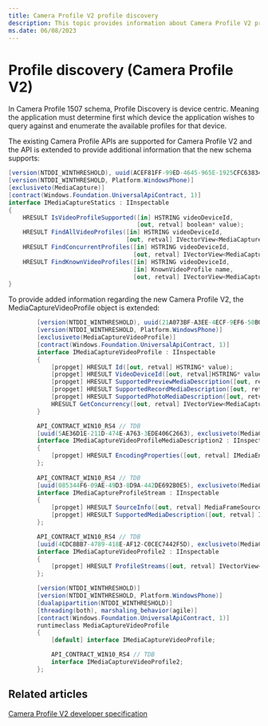 ```yaml
---
title: Camera Profile V2 profile discovery
description: This topic provides information about Camera Profile V2 profile discovery.
ms.date: 06/08/2023
---
```


# Profile discovery (Camera Profile V2)

In Camera Profile 1507 schema, Profile Discovery is device centric. Meaning the application must determine first which device the application wishes to query against and enumerate the available profiles for that device.

The existing Camera Profile APIs are supported for Camera Profile V2 and the API is extended to provide additional information that the new schema supports:

```cs
[version(NTDDI_WINTHRESHOLD), uuid(ACEF81FF-99ED-4645-965E-1925CFC63834)]
[version(NTDDI_WINTHRESHOLD, Platform.WindowsPhone)]
[exclusiveto(MediaCapture)]
[contract(Windows.Foundation.UniversalApiContract, 1)]
interface IMediaCaptureStatics : IInspectable
{
    HRESULT IsVideoProfileSupported([in] HSTRING videoDeviceId, 
                                    [out, retval] boolean* value);
    HRESULT FindAllVideoProfiles([in] HSTRING videoDeviceId, 
                                 [out, retval] IVectorView<MediaCaptureVideoProfile*>** value);
    HRESULT FindConcurrentProfiles([in] HSTRING videoDeviceId, 
                                   [out, retval] IVectorView<MediaCaptureVideoProfile*>** value);
    HRESULT FindKnownVideoProfiles([in] HSTRING videoDeviceId, 
                                   [in] KnownVideoProfile name, 
                                   [out, retval] IVectorView<MediaCaptureVideoProfile*>** value);
}

```

To provide added information regarding the new Camera Profile V2, the MediaCaptureVideoProfile object is extended:

```cs
        [version(NTDDI_WINTHRESHOLD), uuid(21A073BF-A3EE-4ECF-9EF6-50B0BC4E1305)]
        [version(NTDDI_WINTHRESHOLD, Platform.WindowsPhone)]
        [exclusiveto(MediaCaptureVideoProfile)]
        [contract(Windows.Foundation.UniversalApiContract, 1)]
        interface IMediaCaptureVideoProfile : IInspectable
        {
            [propget] HRESULT Id([out, retval] HSTRING* value);
            [propget] HRESULT VideoDeviceId([out, retval]HSTRING* value);
            [propget] HRESULT SupportedPreviewMediaDescription([out, retval] IVectorView<MediaCaptureVideoProfileMediaDescription*>** value);
            [propget] HRESULT SupportedRecordMediaDescription([out, retval] IVectorView<MediaCaptureVideoProfileMediaDescription*>** value);
            [propget] HRESULT SupportedPhotoMediaDescription([out, retval] IVectorView<MediaCaptureVideoProfileMediaDescription*>** value);
            HRESULT GetConcurrency([out, retval] IVectorView<MediaCaptureVideoProfile*>** value);
        }

        API_CONTRACT_WIN10_RS4 // TDB
        [uuid(5AE36D1E-211D-474E-A763-3EDE406C2663), exclusiveto(MediaCaptureVideoProfileMediaDescription)]
        interface IMediaCaptureVideoProfileMediaDescription2 : IInspectable
        {
            [propget] HRESULT EncodingProperties([out, retval] IMediaEncodingProperties** value);
        };
        
        API_CONTRACT_WIN10_RS4 // TDB
        [uuid(085344F6-09AE-49D3-8D9A-442DE692B0E5), exclusiveto(MediaCaptureProfileStream)]
        interface IMediaCaptureProfileStream : IInspectable
        {
            [propget] HRESULT SourceInfo([out, retval] MediaFrameSourceInfo** value);
            [propget] HRESULT SupportedMediaDescription([out, retval] IVectorView<MediaCaptureVideoProfileMediaDescription*>** value);
        };

        API_CONTRACT_WIN10_RS4 // TDB
        [uuid(4CDC8BB7-4789-418E-AF12-C0CEC7442F5D), exclusiveto(MediaCaptureVideoProfile)]
        interface IMediaCaptureVideoProfile2 : IInspectable
        {
            [propget] HRESULT ProfileStreams([out, retval] IVectorView<MediaCaptureProfileStream*>** value);
        };

        [version(NTDDI_WINTHRESHOLD)]
        [version(NTDDI_WINTHRESHOLD, Platform.WindowsPhone)]
        [dualapipartition(NTDDI_WINTHRESHOLD)]
        [threading(both), marshaling_behavior(agile)]
        [contract(Windows.Foundation.UniversalApiContract, 1)]
        runtimeclass MediaCaptureVideoProfile
        {
            [default] interface IMediaCaptureVideoProfile;

            API_CONTRACT_WIN10_RS4 // TDB
            interface IMediaCaptureVideoProfile2;
        };
```

## Related articles

[Camera Profile V2 developer specification](camera-profile-v2-specification.md)
